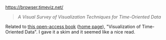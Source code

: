 https://browser.timeviz.net/

> _A Visual Survey of Visualization Techniques for Time-Oriented Data_

Related to [this open-access book](https://link.springer.com/book/10.1007/978-1-4471-7527-8) ([home page](https://timeviz.net/)), "Visualization of Time-Oriented Data". I gave it a skim and it seemed like a nice read.